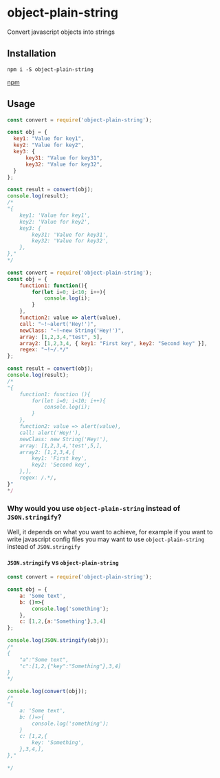 # object-plain-string
Convert javascript objects into strings

## Installation
```
npm i -S object-plain-string
```
[npm]()

## Usage

```js
const convert = require('object-plain-string');

const obj = {
  key1: "Value for key1",
  key2: "Value for key2",
  key3: {
      key31: "Value for key31",
      key32: "Value for key32",
  }
};

const result = convert(obj);
console.log(result);
/*
"{
    key1: 'Value for key1',
    key2: 'Value for key2',
    key3: {
        key31: 'Value for key31',
        key32: 'Value for key32',
    },
},"
*/
```

```js
const convert = require('object-plain-string');
const obj = {
    function1: function(){
        for(let i=0; i<10; i++){
            console.log(i);
        }
    },
    function2: value => alert(value),
    call: "~!~alert('Hey!')",
    newClass: "~!~new String('Hey!')",
    array: [1,2,3,4,"test", 5],
    array2: [1,2,3,4, { key1: "First key", key2: "Second key" }],
    regex: "~!~/.*/"
};

const result = convert(obj);
console.log(result);
/*
"{
    function1: function (){
        for(let i=0; i<10; i++){
            console.log(i);
        }
    },
    function2: value => alert(value),
    call: alert('Hey!'),
    newClass: new String('Hey!'),
    array: [1,2,3,4,'test',5,],
    array2: [1,2,3,4,{
        key1: 'First key',
        key2: 'Second key',
    },],
    regex: /.*/,
}"
*/
```
### Why would you use `object-plain-string` instead of `JSON.stringify`?
Well, it depends on what you want to achieve, for example if you want to write javascript config files you may want to use `object-plain-string` instead of `JSON.stringify`

#### `JSON.stringify` vs `object-plain-string`
```js
const convert = require('object-plain-string');

const obj = {
    a: 'Some text',
    b: ()=>{
        console.log('something');
    },
    c: [1,2,{a:'Something'},3,4]
};

console.log(JSON.stringify(obj));
/*
{
    "a":"Some text",
    "c":[1,2,{"key":"Something"},3,4]
}
*/

console.log(convert(obj));
/*
"{
    a: 'Some text',
    b: ()=>{
        console.log('something');
    }
    c: [1,2,{
        key: 'Something',
    },3,4,],
},"

*/

```
